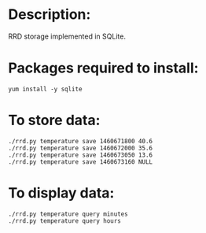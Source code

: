 # Description:
RRD storage implemented in SQLite.


# Packages required to install:
```
yum install -y sqlite
```

# To store data:

```
./rrd.py temperature save 1460671800 40.6
./rrd.py temperature save 1460672000 35.6
./rrd.py temperature save 1460673050 13.6
./rrd.py temperature save 1460673160 NULL
```

# To display data:
```
./rrd.py temperature query minutes
./rrd.py temperature query hours
```
